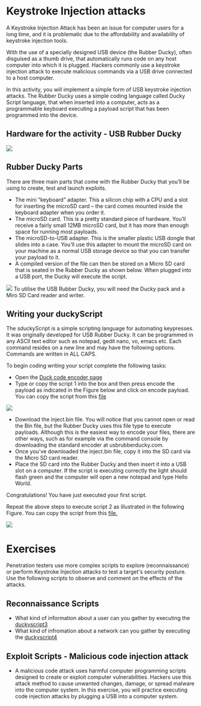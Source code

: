 # Keystroke Injection attacks
A Keystroke Injection Attack has been an issue for computer users for a long time, and it is problematic due to the affordability and availability of keystroke injection tools.

With the use of a specially designed USB device (the Rubber Ducky), often disguised as a thumb drive, that automatically runs code on any host computer into which it is plugged. 
Hackers commonly use a keystroke injection attack to execute malicious commands via a USB drive connected to a host computer. 

In this activity, you will implement a simple form of USB keystroke injection attacks. The Rubber Ducky uses a simple coding language called Ducky Script language, that when inserted into a computer, acts as a programmable keyboard executing a payload script that has been programmed into the device. 
## Hardware for the activity - USB Rubber Ducky
![](https://github.com/CS-Outreach-Session/Cyber-Hygiene/blob/main/images/rubber-ducky-usb-full-kit.jpg)
## Rubber Ducky Parts

There are three main parts that come with the Rubber Ducky that you’ll be using to create, test and launch exploits.
* The mini “keyboard” adapter.  This a silicon chip with a CPU and a slot for inserting the microSD card – the card comes mounted inside the keyboard adapter when you order it. 
* The microSD card. This is a pretty standard piece of hardware. You’ll receive a fairly small 12MB microSD card, but it has more than enough space for running most payloads. 
* The microSD-to-USB adapter. This is the smaller plastic USB dongle that slides into a case. You’ll use this adapter to mount the microSD card on your machine as a normal USB storage device so that you can transfer your payload to it.
* A compiled version of the file can then be stored on a Micro SD card that is seated in the Rubber Ducky as shown below. When plugged into a USB port, the Ducky will execute the script.

![](https://github.com/CS-Outreach-Session/Cyber-Hygiene/blob/main/images/usbRubberD.PNG)
To utilise the USB Rubber Ducky, you will need the Ducky pack and a Miro SD Card reader and writer.

## Writing your duckyScript
The sduckyScript is a simple scripting language for automating keypresses. It was originally developed for USB Rubber Ducky. It can be programmed in any ASCII text editor such as notepad, gedit nano, vo, emacs etc. Each command resides on a new line and may have the following options. Commands are written in ALL CAPS.


To begin coding writing your script complete the following tasks:
* Open the [Duck code encoder page](https://ducktoolkit.com/encode)
* Type or copy the script 1 into the box and then press encode the payload  as indicated in the Figure below and click on encode payload. You can copy the script from this [file](https://github.com/CS-Outreach-Session/Cyber-Hygiene/blob/main/duckyScript%20Script%201%20%E2%80%93%20Printing%20Hello%20World!!!)

![](https://github.com/CS-Outreach-Session/Cyber-Hygiene/blob/main/images/Duck_toolkit.PNG)

* Download the inject.bin file. You will notice that you cannot open or read the Bin file, but the Rubber Ducky uses this file type to execute payloads. Although this is the easiest way to encode your files, there are other ways, such as for example via the command console by downloading the standard encoder at usbrubberducky.com.
* Once you’ve downloaded the inject.bin file, copy it into the SD card via the Micro SD card reader. 
* Place the SD card into the Rubber Ducky and then insert it into a USB slot on a computer. If the script is executing correctly the light should flash green and the computer will open a new notepad and type Hello World.


Congratulations! You have just executed your first script.

Repeat the above steps to execute script 2 as illustrated in the following Figure. You can copy the script from this [file.](https://github.com/CS-Outreach-Session/Cyber-Hygiene/blob/main/duckyScript2-%20Printing%20you%20have%20been%20hacked') 

![](https://github.com/CS-Outreach-Session/Cyber-Hygiene/blob/main/images/Duck_toolkitscript2.PNG)

# Exercises
Penetration testers use more complex scripts to explore (reconnaissance) or perform Keystroke Injection attacks to test a target's security posture. Use the following scripts to observe and comment on the effects of the attacks.

## Reconnaissance Scripts

* What kind of information about a user can you gather by executing the [duckyscript3](https://github.com/CS-Outreach-Session/Cyber-Hygiene/blob/main/duckyScript3) 
* What kind of infromation about a network can you gather by executing the [duckyscript4](https://github.com/CS-Outreach-Session/Cyber-Hygiene/blob/main/duckyScript4) 
## Exploit Scripts -  Malicious code injection attack 
* A malicious code attack uses harmful computer programming scripts designed to create or exploit computer vulnerabilities. Hackers use this attack method to cause unwanted changes, damage, or spread malware into the computer system. In this exercise, you will practice executing code injection attacks by plugging a USB into a computer system.


